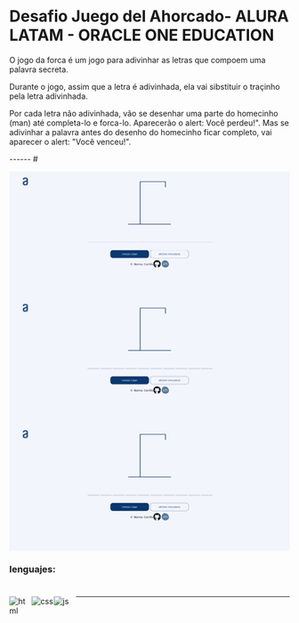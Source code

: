 # Desafio Juego del Ahorcado- ALURA LATAM - ORACLE ONE EDUCATION

<P>O jogo da forca é um jogo para adivinhar as letras que compoem uma palavra secreta.
<p>Durante o jogo, assim que a letra é adivinhada, ela vai sibstituir o traçinho pela letra adivinhada.</p>
<p>Por cada letra não adivinhada, vão se desenhar uma parte do homecinho (man) até completa-lo e forca-lo. Aparecerão o alert: Você perdeu!". Mas se adivinhar a palavra antes do desenho do homecinho ficar completo, vai aparecer o alert: "Você venceu!".</p> 
------
#
  
<img align='center' width="800px" src='
img/printTela1.png'/> 
<img align='center' width="800px" src='/img/printTela2.png'/>
<img align='center' width="800px" src='/img/printTela3.png'/>

  


### lenguajes:
#
#  
<img align='left' alt='html' width='40px' src='https://cdn-icons-png.flaticon.com/512/778/778533.png'/>
<img align='left' alt='css' src="https://cdn-icons-png.flaticon.com/512/331/331395.png" width='40px'/>
<img align='left' alt='js' width='40px' src='https://cdn-icons-png.flaticon.com/512/2621/2621342.png'/>
  
  
#
#
------  
  
  
  
